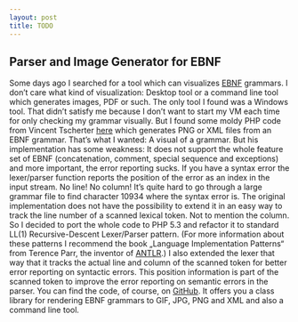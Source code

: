 ```yaml
---
layout: post
title: TODO
---
```


## Parser and Image Generator for EBNF

Some days ago I  searched for a tool which can  visualizes [EBNF][1] grammars. I
don’t  care what  kind of  visualization: Desktop  tool or  a command  line tool
which generates images, PDF  or such. The only tool I found  was a Windows tool.
That didn’t satisfy  me because I don’t want  to start my VM each  time for only
checking  my grammar  visually. But  I found  some moldy  PHP code  from Vincent
Tscherter  [here][2] which  generates PNG  or XML  files from  an EBNF  grammar.
That’s what  I wanted: A  visual of a grammar.  But his implementation  has some
weakness: It  does not  support the  whole feature  set of  EBNF (concatenation,
comment,  special  sequence  and  exceptions)  and  more  important,  the  error
reporting sucks.  If you have a  syntax error the lexer/parser  function reports
the position of the  error as an index in the input stream.  No line! No column!
It’s quite  hard to  go through  a large  grammar file  to find  character 10934
where  the syntax  error  is.  The original  implementation  does  not have  the
possibility to extend  it in an easy way  to track the line number  of a scanned
lexical token. Not  to mention the column.  So I decided to port  the whole code
to  PHP 5.3  and refactor  it to  standard LL(1)  Recursive-Descent Lexer/Parser
pattern.  (For  more information  about  these  patterns  I recommend  the  book
„Language  Implementation   Patterns“  from   Terence  Parr,  the   inventor  of
[ANTLR][3].) I also extended  the lexer that way that it  tracks the actual line
and column of the scanned token  for better error reporting on syntactic errors.
This position  information is  part of  the scanned token  to improve  the error
reporting on semantic  errors in the parser.  You can find the  code, of course,
on [GitHub][4].  It offers you  a class library  for rendering EBNF  grammars to
GIF, JPG, PNG and XML and also a command line tool.

[1]: http://en.wikipedia.org/wiki/Extended_Backus%E2%80%93Naur_Form
[2]: http://karmin.ch/ebnf/index
[3]: http://www.antlr.org/
[4]: https://github.com/Weltraumschaf/ebnf